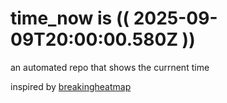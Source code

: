 # time_now is (( 2025-09-09T20:00:00.580Z ))

an automated repo that shows the currnent time

inspired by [breakingheatmap](https://github.com/breakingheatmap/breakingheatmap)